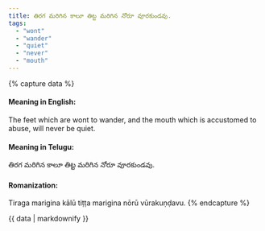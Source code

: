 ```yaml
---
title: తిరగ మరిగిన కాలూ తిట్ట మరిగిన నోరూ వూరకుండవు.
tags:
  - "wont"
  - "wander"
  - "quiet"
  - "never"
  - "mouth"
---
```


{% capture data %}
#### Meaning in English:
The feet which are wont to wander, and the mouth which is accustomed to abuse, will never be quiet.

#### Meaning in Telugu:
తిరగ మరిగిన కాలూ తిట్ట మరిగిన నోరూ వూరకుండవు.

#### Romanization:
Tiraga marigina kālū tiṭṭa marigina nōrū vūrakuṇḍavu.
{% endcapture %}

{{ data | markdownify }}

